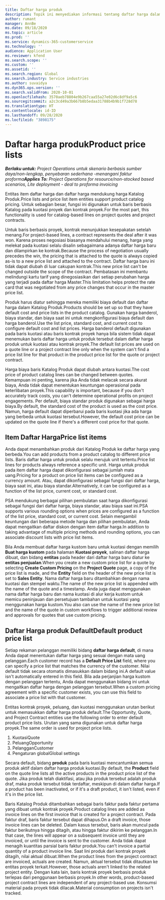```yaml
---
title: Daftar harga produk
description: Topik ini menyediakan informasi tentang daftar harga dalam harga katalog yang digunakan untuk kuotasi dan kontrak proyek.
author: rumant
manager: AnnBe
ms.date: 09/18/2020
ms.topic: article
ms.prod: ''
ms.service: dynamics-365-customerservice
ms.technology: ''
audience: Application User
ms.reviewer: kfend
ms.search.scope: ''
ms.custom: ''
ms.assetid: ''
ms.search.region: Global
ms.search.industry: Service industries
ms.author: suvaidya
ms.dyn365.ops.version: ''
ms.search.validFrom: 2020-10-01
ms.openlocfilehash: 3570aeb78804e9b267caa55a27e02d6c8df9a5c6
ms.sourcegitcommit: a2c3cd49a3b667b8b5edaa31788b4b9b1f728d78
ms.translationtype: HT
ms.contentlocale: id-ID
ms.lasthandoff: 09/28/2020
ms.locfileid: "3898175"
---
```

# <a name="product-price-lists"></a><span data-ttu-id="88df1-103">Daftar harga produk</span><span class="sxs-lookup"><span data-stu-id="88df1-103">Product price lists</span></span>

<span data-ttu-id="88df1-104">_**Berlaku untuk:** Project Operations untuk skenario berbasis sumber daya/non-lengkap, penyebaran sederhana -menangani faktur proforma_</span><span class="sxs-lookup"><span data-stu-id="88df1-104">_**Applies To:** Project Operations for resource/non-stocked based scenarios, Lite deployment - deal to proforma invoicing_</span></span>

<span data-ttu-id="88df1-105">Entitas item daftar harga dan daftar harga mendukung harga Katalog Produk.</span><span class="sxs-lookup"><span data-stu-id="88df1-105">Price lists and price list item entities support product catalog pricing.</span></span> <span data-ttu-id="88df1-106">Untuk sebagian besar, fungsi ini digunakan untuk baris berbasis Katalog pada kuotasi proyek dan kontrak proyek.</span><span class="sxs-lookup"><span data-stu-id="88df1-106">For the most part, this functionality is used for catalog-based lines on project quotes and project contracts.</span></span>

<span data-ttu-id="88df1-107">Untuk baris berbasis proyek, kontrak menunjukkan kesepakatan setelah menang.</span><span class="sxs-lookup"><span data-stu-id="88df1-107">For project-based lines, a contract represents the deal after it was won.</span></span> <span data-ttu-id="88df1-108">Karena proses negosiasi biasanya mendahului menang, harga yang melekat pada kuotasi selalu disalin sebagaimana adanya daftar harga baru dan dilampirkan ke kontrak.</span><span class="sxs-lookup"><span data-stu-id="88df1-108">Because the process of negotiation usually precedes the win, the pricing that is attached to the quote is always copied as-is to a new price list and attached to the contract.</span></span> <span data-ttu-id="88df1-109">Daftar harga baru ini tidak dapat diubah di luar cakupan kontrak.</span><span class="sxs-lookup"><span data-stu-id="88df1-109">This new price list can't be changed outside the scope of the contract.</span></span> <span data-ttu-id="88df1-110">Pembatasan ini membantu melindungi kartu tarif yang dinegosiasikan dari setiap perubahan harga yang terjadi pada daftar harga Master.</span><span class="sxs-lookup"><span data-stu-id="88df1-110">This limitation helps protect the rate card that was negotiated from any price changes that occur in the master price list.</span></span>

<span data-ttu-id="88df1-111">Produk harus diatur sehingga mereka memiliki biaya default dan daftar harga dalam Katalog Produk.</span><span class="sxs-lookup"><span data-stu-id="88df1-111">Products should be set up so that they have default cost and price lists in the product catalog.</span></span> <span data-ttu-id="88df1-112">Gunakan harga banderol, biaya standar, dan biaya saat ini untuk mengkonfigurasi biaya default dan harga banderol.</span><span class="sxs-lookup"><span data-stu-id="88df1-112">Use the list price, standard cost, and current cost to configure default cost and list prices.</span></span> <span data-ttu-id="88df1-113">Harga banderol default digunakan pada baris kuotasi atau baris kontrak proyek hanya bila sistem tidak dapat menemukan baris daftar harga untuk produk tersebut dalam daftar harga produk untuk kuotasi atau kontrak proyek.</span><span class="sxs-lookup"><span data-stu-id="88df1-113">The default list prices are used on a quote line or a project contract line only when the system can't find a price list line for that product in the product price list for the quote or project contract.</span></span>

<span data-ttu-id="88df1-114">Harga biaya baris Katalog Produk dapat diubah antara kuotasi.</span><span class="sxs-lookup"><span data-stu-id="88df1-114">The cost price of product catalog lines can be changed between quotes.</span></span> <span data-ttu-id="88df1-115">Kemampuan ini penting, karena jika Anda tidak melacak secara akurat biaya, Anda tidak dapat menentukan keuntungan operasional pada keterlibatan proyek.</span><span class="sxs-lookup"><span data-stu-id="88df1-115">This capability is important, because if you don't accurately track costs, you can't determine operational profits on project engagements.</span></span> <span data-ttu-id="88df1-116">Per default, biaya standar produk digunakan sebagai harga biaya.</span><span class="sxs-lookup"><span data-stu-id="88df1-116">By default, the standard cost of the product is used as the cost price.</span></span> <span data-ttu-id="88df1-117">Namun, harga default dapat diperbarui pada baris kuotasi jika ada harga yang berbeda untuk kuotasi tersebut.</span><span class="sxs-lookup"><span data-stu-id="88df1-117">However, the default cost price can be updated on the quote line if there's a different cost price for that quote.</span></span>

## <a name="price-list-items"></a><span data-ttu-id="88df1-118">Item Daftar Harga</span><span class="sxs-lookup"><span data-stu-id="88df1-118">Price list items</span></span>

<span data-ttu-id="88df1-119">Anda dapat menambahkan produk dari Katalog Produk ke daftar harga yang berbeda.</span><span class="sxs-lookup"><span data-stu-id="88df1-119">You can add products from a product catalog to different price lists.</span></span> <span data-ttu-id="88df1-120">Baris daftar harga untuk produk selalu merujuk unit tertentu.</span><span class="sxs-lookup"><span data-stu-id="88df1-120">Price list lines for products always reference a specific unit.</span></span> <span data-ttu-id="88df1-121">Harga untuk produk pada item daftar harga dapat dikonfigurasi sebagai jumlah mata uang.</span><span class="sxs-lookup"><span data-stu-id="88df1-121">Pricing for a product on price list items can be configured as a currency amount.</span></span> <span data-ttu-id="88df1-122">Atau, dapat dikonfigurasi sebagai fungsi dari daftar harga, biaya saat ini, atau biaya standar.</span><span class="sxs-lookup"><span data-stu-id="88df1-122">Alternatively, it can be configured as a function of the list price, current cost, or standard cost.</span></span>

<span data-ttu-id="88df1-123">PSA mendukung berbagai pilihan pembulatan saat harga dikonfigurasi sebagai fungsi dari daftar harga, biaya standar, atau biaya saat ini.</span><span class="sxs-lookup"><span data-stu-id="88df1-123">PSA supports various rounding options when prices are configured as a function of the list price, standard cost, or current cost.</span></span> <span data-ttu-id="88df1-124">Selain mengambil keuntungan dari beberapa metode harga dan pilihan pembulatan, Anda dapat mengaitkan daftar diskon dengan item daftar harga.</span><span class="sxs-lookup"><span data-stu-id="88df1-124">In addition to taking advantage of multiple pricing methods and rounding options, you can associate discount lists with price list items.</span></span> 

<span data-ttu-id="88df1-125">Bila Anda membuat daftar harga kustom baru untuk kuotasi dengan memilih **Buat harga kustom** pada halaman **Kuotasi proyek**, salinan daftar harga dibuat, dan bidang **entitas** pada header dari daftar harga baru diatur ke **entitas penjualan**.</span><span class="sxs-lookup"><span data-stu-id="88df1-125">When you create a new custom price list for a quote by selecting **Create Custom Pricing** on the **Project Quote** page, a copy of the price list is made, and the **Entity** field on the header of the new price list is set to **Sales Entity**.</span></span> <span data-ttu-id="88df1-126">Nama daftar harga baru ditambahkan dengan nama kuotasi dan stempel waktu.</span><span class="sxs-lookup"><span data-stu-id="88df1-126">The name of the new price list is appended with the name of the quote and a timestamp.</span></span> <span data-ttu-id="88df1-127">Anda juga dapat menggunakan nama daftar harga baru dan nama kuotasi di alur kerja kustom untuk memicu peninjauan dan persetujuan tambahan untuk kuotasi yang menggunakan harga kustom.</span><span class="sxs-lookup"><span data-stu-id="88df1-127">You also can use the name of the new price list and the name of the quote in custom workflows to trigger additional review and approvals for quotes that use custom pricing.</span></span>

 
## <a name="default-product-price-list"></a><span data-ttu-id="88df1-128">Daftar Harga produk Default</span><span class="sxs-lookup"><span data-stu-id="88df1-128">Default product price list</span></span>
<span data-ttu-id="88df1-129">Setiap rekaman pelanggan memiliki bidang **daftar harga default**, di mana Anda dapat menentukan daftar harga yang sesuai dengan mata uang pelanggan.</span><span class="sxs-lookup"><span data-stu-id="88df1-129">Each customer record has a **Default Price List** field, where you can specify a price list that matches the currency of the customer.</span></span> <span data-ttu-id="88df1-130">Nilai default tidak secara otomatis dimasukkan dalam bidang ini.</span><span class="sxs-lookup"><span data-stu-id="88df1-130">A default value isn't automatically entered in this field.</span></span> <span data-ttu-id="88df1-131">Bila ada perjanjian harga kustom dengan pelanggan tertentu, Anda dapat menggunakan bidang ini untuk mengaitkan daftar harga dengan pelanggan tersebut.</span><span class="sxs-lookup"><span data-stu-id="88df1-131">When a custom pricing agreement with a specific customer exists, you can use this field to associate a price list with that customer.</span></span>

<span data-ttu-id="88df1-132">Entitas kontrak proyek, peluang, dan kuotasi menggunakan urutan berikut untuk memasukkan daftar harga produk default.</span><span class="sxs-lookup"><span data-stu-id="88df1-132">The Opportunity, Quote, and Project Contract entities use the following order to enter default product price lists.</span></span> <span data-ttu-id="88df1-133">Urutan yang sama digunakan untuk daftar harga proyek.</span><span class="sxs-lookup"><span data-stu-id="88df1-133">The same order is used for project price lists.</span></span>

1.  <span data-ttu-id="88df1-134">Kuotasi</span><span class="sxs-lookup"><span data-stu-id="88df1-134">Quote</span></span>
2.  <span data-ttu-id="88df1-135">Peluang</span><span class="sxs-lookup"><span data-stu-id="88df1-135">Opportunity</span></span>
3.  <span data-ttu-id="88df1-136">Pelanggan</span><span class="sxs-lookup"><span data-stu-id="88df1-136">Customer</span></span>
4.  <span data-ttu-id="88df1-137">Pengaturan global</span><span class="sxs-lookup"><span data-stu-id="88df1-137">Global settings</span></span> 

<span data-ttu-id="88df1-138">Secara default, bidang **produk** pada baris kuotasi mencantumkan semua produk aktif dalam daftar harga produk kuotasi.</span><span class="sxs-lookup"><span data-stu-id="88df1-138">By default, the **Product** field on the quote line lists all the active products in the product price list of the quote.</span></span> <span data-ttu-id="88df1-139">Jika produk telah diaktifasi, atau jika produk tersebut adalah produk draf, maka produk tersebut tidak terdaftar, meskipun di dalam daftar harga.</span><span class="sxs-lookup"><span data-stu-id="88df1-139">If a product has been inactivated, or if it's a draft product, it isn't listed, even if it's in the price list.</span></span> 

<span data-ttu-id="88df1-140">Baris Katalog Produk ditambahkan sebagai baris faktur pada faktur pertama yang dibuat untuk kontrak proyek.</span><span class="sxs-lookup"><span data-stu-id="88df1-140">Product catalog lines are added as invoice lines on the first invoice that is created for a project contract.</span></span> <span data-ttu-id="88df1-141">Pada faktur draf, baris faktur tersebut dapat dihapus.</span><span class="sxs-lookup"><span data-stu-id="88df1-141">On a draft invoice, those invoice lines can be deleted.</span></span> <span data-ttu-id="88df1-142">Dalam kasus tersebut, baris akan muncul pada faktur berikutnya hingga ditagih, atau hingga faktur dikirim ke pelanggan.</span><span class="sxs-lookup"><span data-stu-id="88df1-142">In that case, the lines will appear on a subsequent invoice until they are invoiced, or until the invoice is sent to the customer.</span></span> <span data-ttu-id="88df1-143">Anda tidak dapat menagih kuantitas parsial baris faktur produk.</span><span class="sxs-lookup"><span data-stu-id="88df1-143">You can't invoice a partial quantity of a product invoice line.</span></span> <span data-ttu-id="88df1-144">Saat lini produk dari kontrak proyek ditagih, nilai aktual dibuat.</span><span class="sxs-lookup"><span data-stu-id="88df1-144">When the product lines from the project contract are invoiced, actuals are created.</span></span> <span data-ttu-id="88df1-145">Namun, aktual tersebut tidak ditautkan ke entitas proyek terkait.</span><span class="sxs-lookup"><span data-stu-id="88df1-145">However, those actuals aren't linked to the related project entity.</span></span> <span data-ttu-id="88df1-146">Dengan kata lain, baris kontrak proyek berbasis produk terlepas dari penggunaan berbasis proyek.</span><span class="sxs-lookup"><span data-stu-id="88df1-146">In other words, product-based project contract lines are independent of any project-based use.</span></span> <span data-ttu-id="88df1-147">Konsumsi material pada proyek tidak dilacak.</span><span class="sxs-lookup"><span data-stu-id="88df1-147">Material consumption on projects isn't tracked.</span></span>
